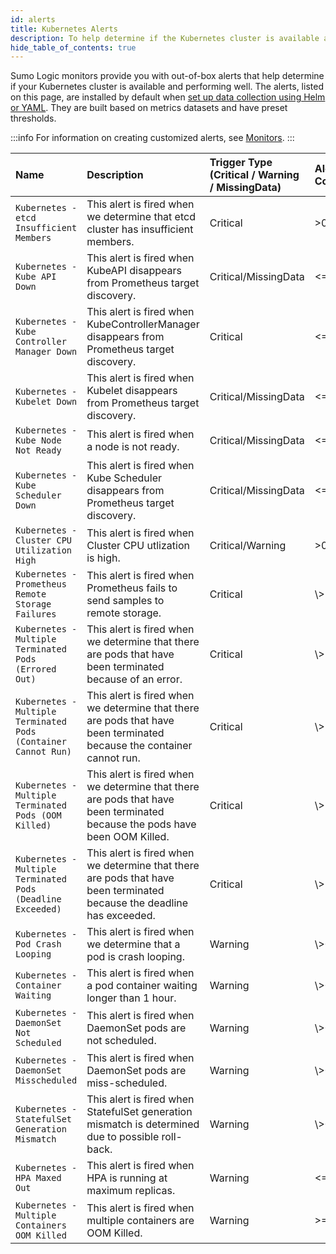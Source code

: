 ```yaml
---
id: alerts
title: Kubernetes Alerts
description: To help determine if the Kubernetes cluster is available and performing well, the Sumo Logic monitors are provided with out of box alerts.
hide_table_of_contents: true
---
```


Sumo Logic monitors provide you with out-of-box alerts that help determine if your Kubernetes cluster is available and performing well. The alerts, listed on this page, are installed by default when [set up data collection using Helm or YAML](/docs/observability/kubernetes/quickstart/#installation). They are built based on metrics datasets and have preset thresholds.

:::info
For information on creating customized alerts, see [Monitors](/docs/alerts/monitors).
:::

| Name | Description | Trigger Type (Critical / Warning / MissingData) | Alert Condition | Recovery Condition |
|:--|:--|:--|:--|:--|
| `Kubernetes - etcd Insufficient Members` | This alert is fired when we determine that etcd cluster has insufficient members. | Critical | >0 | \<=0 |
| `Kubernetes - Kube API Down` | This alert is fired when KubeAPI disappears from Prometheus target discovery. | Critical/MissingData | \<=0 | \\>0 |
| `Kubernetes - Kube Controller Manager Down` | This alert is fired when KubeControllerManager disappears from Prometheus target discovery. | Critical | \<=0 | \\>0 |
| `Kubernetes - Kubelet Down` | This alert is fired when Kubelet disappears from Prometheus target discovery. | Critical/MissingData | \<=0 | \\>0 |
| `Kubernetes - Kube Node Not Ready` | This alert is fired when a node is not ready. | Critical/MissingData | \<=0 | \\>0 |
| `Kubernetes - Kube Scheduler Down` | This alert is fired when Kube Scheduler disappears from Prometheus target discovery. | Critical/MissingData | \<=0 | \\>0 |
| `Kubernetes -Cluster CPU Utilization High` | This alert is fired when Cluster CPU utlization is high. | Critical/Warning | >0.90 | \<=0.90 |
| `Kubernetes - Prometheus Remote Storage Failures` | This alert is fired when Prometheus fails to send samples to remote storage. | Critical | \\>1 | \<=1 |
| `Kubernetes -Multiple Terminated Pods (Errored Out)` | This alert is fired when we determine that there are pods that have been terminated because of an error. | Critical | \\>5 | \<=5 |
| `Kubernetes - Multiple Terminated Pods (Container Cannot Run)` | This alert is fired when we determine that there are pods that have been terminated because the container cannot run. | Critical | \\>5 | \<=5 |
| `Kubernetes - Multiple Terminated Pods (OOM Killed)` | This alert is fired when we determine that there are pods that have been terminated because the pods have been OOM Killed. | Critical | \\>5 | \<=5 |
| `Kubernetes - Multiple Terminated Pods (Deadline Exceeded)` | This alert is fired when we determine that there are pods that have been terminated because the deadline has exceeded. | Critical | \\>5 | \<=5 |
| `Kubernetes - Pod Crash Looping` | This alert is fired when we determine that a pod is crash looping. | Warning | \\>0 | \<=0 |
| `Kubernetes - Container Waiting` | This alert is fired when a pod container waiting longer than 1 hour. | Warning | \\>0 | \<=0 |
| `Kubernetes - DaemonSet Not Scheduled` | This alert is fired when DaemonSet pods are not scheduled. | Warning | \\>0 | \<=0 |
| `Kubernetes - DaemonSet Misscheduled` | This alert is fired when DaemonSet pods are miss-scheduled. | Warning | \\>0 | \<=0 |
| `Kubernetes - StatefulSet Generation Mismatch` | This alert is fired when StatefulSet generation mismatch is determined due to possible roll-back. | Warning | \\>0 | \<=0 |
| `Kubernetes - HPA Maxed Out` | This alert is fired when HPA is running at maximum replicas. | Warning | \<=0 | \\>0 |
| `Kubernetes - Multiple Containers OOM Killed` | This alert is fired when multiple containers are OOM Killed. | Warning | >=5 | \<5 |
